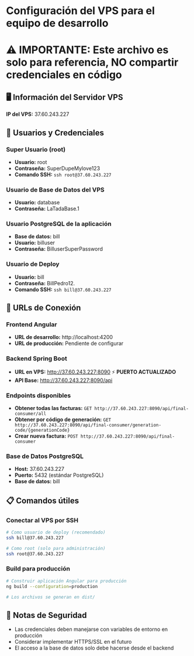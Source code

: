 # Configuración del VPS para el equipo de desarrollo
# ⚠️ IMPORTANTE: Este archivo es solo para referencia, NO compartir credenciales en código

## 🖥️ Información del Servidor VPS
**IP del VPS:** 37.60.243.227

## 👤 Usuarios y Credenciales

### Super Usuario (root)
- **Usuario:** root
- **Contraseña:** SuperDupeMylove123
- **Comando SSH:** `ssh root@37.60.243.227`

### Usuario de Base de Datos del VPS
- **Usuario:** database
- **Contraseña:** LaTadaBase.1

### Usuario PostgreSQL de la aplicación
- **Base de datos:** bill
- **Usuario:** billuser
- **Contraseña:** BilluserSuperPassword

### Usuario de Deploy
- **Usuario:** bill
- **Contraseña:** BillPedro12.
- **Comando SSH:** `ssh bill@37.60.243.227`

## 🚀 URLs de Conexión

### Frontend Angular
- **URL de desarrollo:** http://localhost:4200
- **URL de producción:** Pendiente de configurar

### Backend Spring Boot
- **URL en VPS:** http://37.60.243.227:8090 ⚡ **PUERTO ACTUALIZADO**
- **API Base:** http://37.60.243.227:8090/api

### Endpoints disponibles
- **Obtener todas las facturas:** `GET http://37.60.243.227:8090/api/final-consumer/all`
- **Obtener por código de generación:** `GET http://37.60.243.227:8090/api/final-consumer/generation-code/{generationCode}`
- **Crear nueva factura:** `POST http://37.60.243.227:8090/api/final-consumer`

### Base de Datos PostgreSQL
- **Host:** 37.60.243.227
- **Puerto:** 5432 (estándar PostgreSQL)
- **Base de datos:** bill

## 📋 Comandos útiles

### Conectar al VPS por SSH
```bash
# Como usuario de deploy (recomendado)
ssh bill@37.60.243.227

# Como root (solo para administración)
ssh root@37.60.243.227
```

### Build para producción
```bash
# Construir aplicación Angular para producción
ng build --configuration=production

# Los archivos se generan en dist/
```

## 🔐 Notas de Seguridad
- Las credenciales deben manejarse con variables de entorno en producción
- Considerar implementar HTTPS/SSL en el futuro
- El acceso a la base de datos solo debe hacerse desde el backend